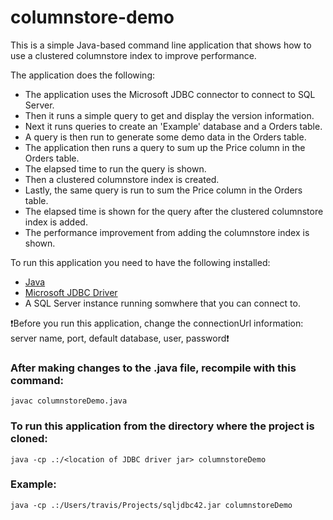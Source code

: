 # columnstore-demo
This is a simple Java-based command line application that shows how to use a clustered columnstore index to improve performance.

The application does the following:
* The application uses the Microsoft JDBC connector to connect to SQL Server.
* Then it runs a simple query to get and display the version information.
* Next it runs queries to create an 'Example' database and a Orders table.
* A query is then run to generate some demo data in the Orders table.
* The application then runs a query to sum up the Price column in the Orders table.
* The elapsed time to run the query is shown.
* Then a clustered columnstore index is created.
* Lastly, the same query is run to sum the Price column in the Orders table.
* The elapsed time is shown for the query after the clustered columnstore index is added.
* The performance improvement from adding the columnstore index is shown.

To run this application you need to have the following installed:
* [Java](https://java.com/en/download/help/index_installing.xml)
* [Microsoft JDBC Driver](https://www.microsoft.com/en-us/download/details.aspx?id=11774)
* A SQL Server instance running somwhere that you can connect to.

:exclamation:Before you run this application, change the connectionUrl information: server name, port, default database, user, password:exclamation:

### After making changes to the .java file, recompile with this command:
`javac columnstoreDemo.java`

### To run this application from the directory where the project is cloned:
`java -cp .:/<location of JDBC driver jar> columnstoreDemo`

### Example:
`java -cp .:/Users/travis/Projects/sqljdbc42.jar columnstoreDemo`